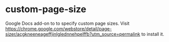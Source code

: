 # custom-page-size
Google Docs add-on to to specify custom page sizes. Visit https://chrome.google.com/webstore/detail/page-sizer/acgkneeneageffjinlglednnehpelffb?utm_source=permalink to install it.
